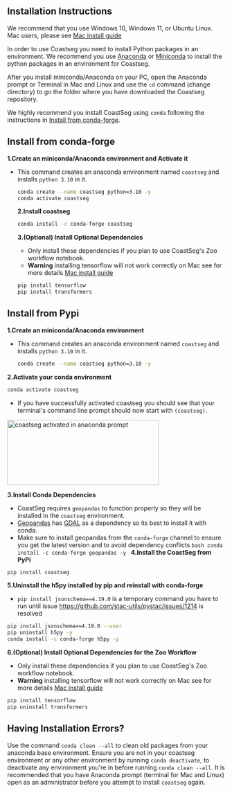 ## Installation Instructions

We recommend that you use Windows 10, Windows 11, or Ubuntu Linux. Mac users, please see [Mac install guide](https://satelliteshorelines.github.io/CoastSeg/mac-install-guide/)

In order to use Coastseg you need to install Python packages in an environment. We recommend you use [Anaconda](https://www.anaconda.com/products/distribution) or [Miniconda](https://docs.conda.io/projects/miniconda/en/latest/miniconda-install.html) to install the python packages in an environment for Coastseg.

After you install miniconda/Anaconda on your PC, open the Anaconda prompt or Terminal in Mac and Linux and use the `cd` command (change directory) to go the folder where you have downloaded the Coastseg repository.

We highly recommend you install CoastSeg using `conda` following the instructions in [Install from conda-forge](#install-from-conda-forge).

## Install from conda-forge

**1.Create an miniconda/Anaconda environment and Activate it**

- This command creates an anaconda environment named `coastseg` and installs `python 3.10` in it.

  ```bash
  conda create --name coastseg python=3.10 -y
  conda activate coastseg
  ```

  **2.Install coastseg**

  ```bash
  conda install -c conda-forge coastseg
  ```

  **3.(Optional) Install Optional Dependencies**

  - Only install these dependencies if you plan to use CoastSeg's Zoo workflow notebook.
  - **Warning** installing tensorflow will not work correctly on Mac see for more details [Mac install guide](https://satelliteshorelines.github.io/CoastSeg/mac-install-guide/)

  ```bash
  pip install tensorflow
  pip install transformers
  ```

## Install from Pypi

**1.Create an miniconda/Anaconda environment**

- This command creates an anaconda environment named `coastseg` and installs `python 3.10` in it.
  ```bash
  conda create --name coastseg python=3.10 -y
  ```

**2.Activate your conda environment**

```bash
conda activate coastseg
```

- If you have successfully activated coastseg you should see that your terminal's command line prompt should now start with `(coastseg)`.

<img src="https://user-images.githubusercontent.com/61564689/184215725-3688aedb-e804-481d-bbb6-8c33b30c4607.png" 
     alt="coastseg activated in anaconda prompt" width="350" height="150">

**3.Install Conda Dependencies**

- CoastSeg requires `geopandas` to function properly so they will be installed in the `coastseg` environment.
- [Geopandas](https://geopandas.org/en/stable/) has [GDAL](https://gdal.org/) as a dependency so its best to install it with conda.
- Make sure to install geopandas from the `conda-forge` channel to ensure you get the latest version and to avoid dependency conflicts
  `bash
   conda install -c conda-forge geopandas -y
   `
  **4.Install the CoastSeg from PyPi**

```bash
pip install coastseg
```

**5.Uninstall the h5py installed by pip and reinstall with conda-forge**

- `pip install jsonschema==4.19.0` is a temporary command you have to run until issue https://github.com/stac-utils/pystac/issues/1214 is resolved

```bash
pip install jsonschema==4.19.0 --user
pip uninstall h5py -y
conda install -c conda-forge h5py -y
```

**6.(Optional) Install Optional Dependencies for the Zoo Workflow**

- Only install these dependencies if you plan to use CoastSeg's Zoo workflow notebook.
- **Warning** installing tensorflow will not work correctly on Mac see for more details [Mac install guide](https://satelliteshorelines.github.io/CoastSeg/mac-install-guide/)

```bash
pip install tensorflow
pip uninstall transformers
```

## **Having Installation Errors?**

Use the command `conda clean --all` to clean old packages from your anaconda base environment. Ensure you are not in your coastseg environment or any other environment by running `conda deactivate`, to deactivate any environment you're in before running `conda clean --all`. It is recommended that you have Anaconda prompt (terminal for Mac and Linux) open as an administrator before you attempt to install `coastseg` again.
